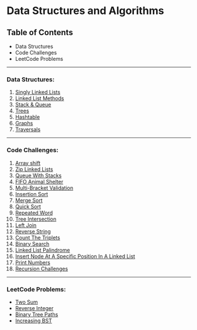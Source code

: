 # Data Structures and Algorithms

## Table of Contents

* Data Structures
* Code Challenges
* LeetCode Problems

---

### Data Structures:
1. [Singly Linked Lists](https://github.com/NaamaBarIlan/data-structures-and-algorithms/blob/master/Data-Structures/linked-lists/linked-lists.md)
2. [Linked List Methods](https://github.com/NaamaBarIlan/data-structures-and-algorithms/blob/master/Data-Structures/linked-lists/LinkedListLibrary/README.md)
3. [Stack & Queue](https://github.com/NaamaBarIlan/data-structures-and-algorithms/tree/master/Data-Structures/Stack-And-Queue)
4. [Trees](https://github.com/NaamaBarIlan/data-structures-and-algorithms/tree/master/Data-Structures/Trees)
5. [Hashtable](https://github.com/NaamaBarIlan/data-structures-and-algorithms/tree/master/Data-Structures/Hashtable)
6. [Graphs](https://github.com/NaamaBarIlan/data-structures-and-algorithms/tree/master/Data-Structures/Graphs)
7. [Traversals](https://github.com/NaamaBarIlan/data-structures-and-algorithms/tree/master/Data-Structures/Traversals)

---

### Code Challenges:
1. [Array shift](https://github.com/NaamaBarIlan/data-structures-and-algorithms/blob/master/Challenges/ArrayShift/README.md)
2. [Zip Linked Lists](https://github.com/NaamaBarIlan/data-structures-and-algorithms/blob/master/Challenges/Zip/README.md)
3. [Queue With Stacks](https://github.com/NaamaBarIlan/data-structures-and-algorithms/tree/master/Challenges/Queue-With-Stacks)
4. [FIFO Animal Shelter](https://github.com/NaamaBarIlan/data-structures-and-algorithms/tree/master/Challenges/FIFOAnimalShelter)
5. [Multi-Bracket Validation](https://github.com/NaamaBarIlan/data-structures-and-algorithms/blob/master/Challenges/MBV/MultiBracketValidation/README.md)
6. [Insertion Sort](https://github.com/NaamaBarIlan/data-structures-and-algorithms/blob/master/Challenges/Sorting/InsertionSort/BLOG.md)
7. [Merge Sort](https://github.com/NaamaBarIlan/data-structures-and-algorithms/blob/master/Challenges/Sorting/MergeSort/BLOG.md)
8. [Quick Sort](https://github.com/NaamaBarIlan/data-structures-and-algorithms/blob/master/Challenges/Sorting/QuickSort/BLOG.md)
9. [Repeated Word](https://github.com/NaamaBarIlan/data-structures-and-algorithms/tree/master/Challenges/RepeatedWord)
10. [Tree Intersection](https://github.com/NaamaBarIlan/data-structures-and-algorithms/tree/master/Challenges/TreeIntersection)
11. [Left Join](https://github.com/NaamaBarIlan/data-structures-and-algorithms/tree/master/Challenges/LeftJoin)
12. [Reverse String](https://github.com/NaamaBarIlan/data-structures-and-algorithms/tree/master/Challenges/ReverseString)
13. [Count The Triplets](https://github.com/NaamaBarIlan/data-structures-and-algorithms/tree/master/Challenges/CountTriplets)
14. [Binary Search](https://github.com/NaamaBarIlan/data-structures-and-algorithms/tree/master/Challenges/BinarySearch)
15. [Linked List Palindrome](https://github.com/NaamaBarIlan/data-structures-and-algorithms/tree/master/Challenges/LLPalindrome)
16. [Insert Node At A Specific Position In A Linked List](https://github.com/NaamaBarIlan/data-structures-and-algorithms/tree/master/Challenges/InsertNodeIntoLL)
17. [Print Numbers](https://github.com/NaamaBarIlan/data-structures-and-algorithms/tree/master/Challenges/PrintNumbers)
18. [Recursion Challenges](https://github.com/NaamaBarIlan/data-structures-and-algorithms/tree/master/Challenges/Recursion)

---

### LeetCode Problems:
* [Two Sum](https://github.com/NaamaBarIlan/data-structures-and-algorithms/tree/master/Challenges/TwoSum) 
* [Reverse Integer](https://github.com/NaamaBarIlan/data-structures-and-algorithms/tree/master/Challenges/ReverseInt)
* [Binary Tree Paths](https://github.com/NaamaBarIlan/data-structures-and-algorithms/tree/master/Challenges/BinaryTreePaths)
* [Increasing BST](https://github.com/NaamaBarIlan/data-structures-and-algorithms/tree/master/Challenges/IncreasingBST)
